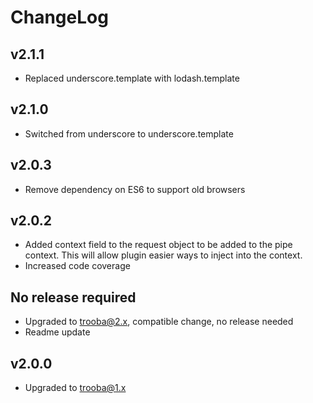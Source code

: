 # ChangeLog

## v2.1.1
* Replaced underscore.template with lodash.template

## v2.1.0
* Switched from underscore to underscore.template

## v2.0.3
* Remove dependency on ES6 to support old browsers

## v2.0.2
* Added context field to the request object to be added to the pipe context. This will allow plugin easier ways to inject into the context.
* Increased code coverage

## No release required
* Upgraded to trooba@2.x, compatible change, no release needed
* Readme update

## v2.0.0
* Upgraded to trooba@1.x
